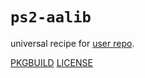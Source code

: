 # `ps2-aalib`

universal recipe for [user repo](../themartiancompany/ur).

[PKGBUILD](PKGBUILD)
[LICENSE](COPYING)

